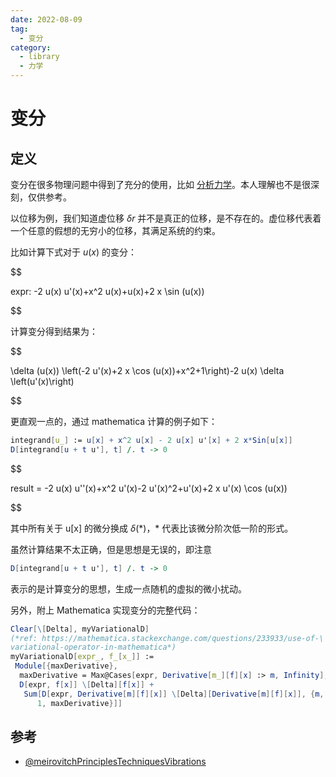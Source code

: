 ```yaml
---
date: 2022-08-09
tag:
  - 变分
category:
  - library
  - 力学
---
```



# 变分


## 定义

变分在很多物理问题中得到了充分的使用，比如 [分析力学](./分析力学.md)。本人理解也不是很深刻，仅供参考。

以位移为例，我们知道虚位移 $\delta r$ 并不是真正的位移，是不存在的。虚位移代表着一个任意的假想的无穷小的位移，其满足系统的约束。

比如计算下式对于 $u(x)$ 的变分：

$$

expr: -2 u(x) u'(x)+x^2 u(x)+u(x)+2
   x \sin (u(x))

$$


计算变分得到结果为：

$$

\delta (u(x)) \left(-2 u'(x)+2
   x \cos
   (u(x))+x^2+1\right)-2 u(x)
   \delta \left(u'(x)\right)

$$


更直观一点的，通过 mathematica 计算的例子如下：

```mathematica
integrand[u_] := u[x] + x^2 u[x] - 2 u[x] u'[x] + 2 x*Sin[u[x]]
D[integrand[u + t u'], t] /. t -> 0
```


$$

result = -2 u(x) u''(x)+x^2 u'(x)-2
   u'(x)^2+u'(x)+2 x u'(x)
   \cos (u(x))

$$


其中所有关于 u[x] 的微分换成 $\delta(*)$，\* 代表比该微分阶次低一阶的形式。

虽然计算结果不太正确，但是思想是无误的，即注意

```mathematica
D[integrand[u + t u'], t] /. t -> 0
```

表示的是计算变分的思想，生成一点随机的虚拟的微小扰动。

另外，附上 Mathematica 实现变分的完整代码：

```mathematica
Clear[\[Delta], myVariationalD]
(*ref: https://mathematica.stackexchange.com/questions/233933/use-of-\
variational-operator-in-mathematica*)
myVariationalD[expr_, f_[x_]] := 
 Module[{maxDerivative}, 
  maxDerivative = Max@Cases[expr, Derivative[m_][f][x] :> m, Infinity];
  D[expr, f[x]] \[Delta][f[x]] + 
   Sum[D[expr, Derivative[m][f][x]] \[Delta][Derivative[m][f][x]], {m,
      1, maxDerivative}]]
```

## 参考

- [@meirovitchPrinciplesTechniquesVibrations](.//)
